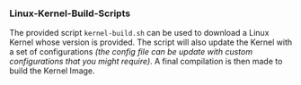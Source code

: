 ### Linux-Kernel-Build-Scripts

The provided script `kernel-build.sh` can be used to download a Linux Kernel whose version is provided. The script will also update the Kernel with a set of configurations *(the config file can be update with custom configurations that you might require)*. A final compilation is then made to build the Kernel Image. 
